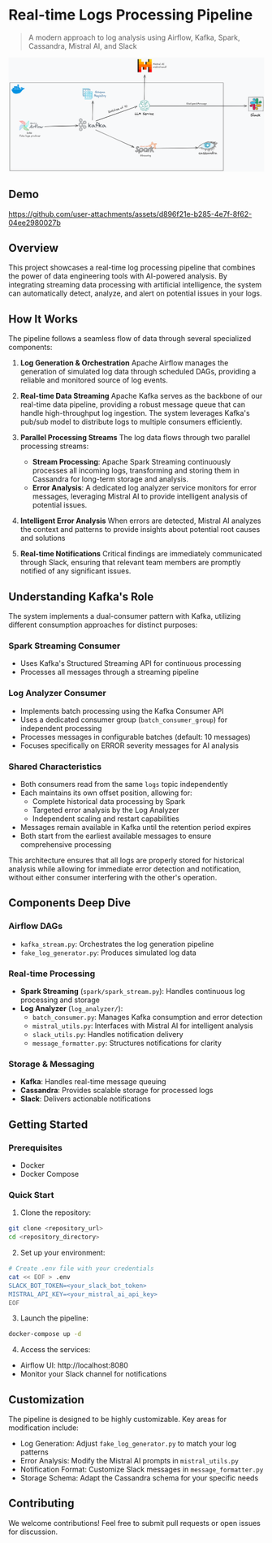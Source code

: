 # Real-time Logs Processing Pipeline
> A modern approach to log analysis using Airflow, Kafka, Spark, Cassandra, Mistral AI, and Slack

![Architecture Diagram](assets/solution_arch.png)

## Demo
https://github.com/user-attachments/assets/d896f21e-b285-4e7f-8f62-04ee2980027b

## Overview

This project showcases a real-time log processing pipeline that combines the power of data engineering tools with AI-powered analysis. By integrating streaming data processing with artificial intelligence, the system can automatically detect, analyze, and alert on potential issues in your logs.

## How It Works

The pipeline follows a seamless flow of data through several specialized components:

1. **Log Generation & Orchestration**
   Apache Airflow manages the generation of simulated log data through scheduled DAGs, providing a reliable and monitored source of log events.

2. **Real-time Data Streaming**
   Apache Kafka serves as the backbone of our real-time data pipeline, providing a robust message queue that can handle high-throughput log ingestion. The system leverages Kafka's pub/sub model to distribute logs to multiple consumers efficiently.

3. **Parallel Processing Streams**
   The log data flows through two parallel processing streams:
   - **Stream Processing**: Apache Spark Streaming continuously processes all incoming logs, transforming and storing them in Cassandra for long-term storage and analysis.
   - **Error Analysis**: A dedicated log analyzer service monitors for error messages, leveraging Mistral AI to provide intelligent analysis of potential issues.

4. **Intelligent Error Analysis**
   When errors are detected, Mistral AI analyzes the context and patterns to provide insights about potential root causes and solutions

5. **Real-time Notifications**
   Critical findings are immediately communicated through Slack, ensuring that relevant team members are promptly notified of any significant issues.

## Understanding Kafka's Role

The system implements a dual-consumer pattern with Kafka, utilizing different consumption approaches for distinct purposes:

### Spark Streaming Consumer
- Uses Kafka's Structured Streaming API for continuous processing
- Processes all messages through a streaming pipeline

### Log Analyzer Consumer
- Implements batch processing using the Kafka Consumer API
- Uses a dedicated consumer group (`batch_consumer_group`) for independent processing
- Processes messages in configurable batches (default: 10 messages)
- Focuses specifically on ERROR severity messages for AI analysis

### Shared Characteristics
- Both consumers read from the same `logs` topic independently
- Each maintains its own offset position, allowing for:
  - Complete historical data processing by Spark
  - Targeted error analysis by the Log Analyzer
  - Independent scaling and restart capabilities
- Messages remain available in Kafka until the retention period expires
- Both start from the earliest available messages to ensure comprehensive processing

This architecture ensures that all logs are properly stored for historical analysis while allowing for immediate error detection and notification, without either consumer interfering with the other's operation.
## Components Deep Dive

### Airflow DAGs
- `kafka_stream.py`: Orchestrates the log generation pipeline
- `fake_log_generator.py`: Produces simulated log data

### Real-time Processing
- **Spark Streaming** (`spark/spark_stream.py`): Handles continuous log processing and storage
- **Log Analyzer** (`log_analyzer/`):
  - `batch_consumer.py`: Manages Kafka consumption and error detection
  - `mistral_utils.py`: Interfaces with Mistral AI for intelligent analysis
  - `slack_utils.py`: Handles notification delivery
  - `message_formatter.py`: Structures notifications for clarity

### Storage & Messaging
- **Kafka**: Handles real-time message queuing
- **Cassandra**: Provides scalable storage for processed logs
- **Slack**: Delivers actionable notifications

## Getting Started

### Prerequisites
- Docker
- Docker Compose

### Quick Start

1. Clone the repository:
```bash
git clone <repository_url>
cd <repository_directory>
```

2. Set up your environment:
```bash
# Create .env file with your credentials
cat << EOF > .env
SLACK_BOT_TOKEN=<your_slack_bot_token>
MISTRAL_API_KEY=<your_mistral_ai_api_key>
EOF
```

3. Launch the pipeline:
```bash
docker-compose up -d
```

4. Access the services:
- Airflow UI: http://localhost:8080
- Monitor your Slack channel for notifications

## Customization

The pipeline is designed to be highly customizable. Key areas for modification include:

- Log Generation: Adjust `fake_log_generator.py` to match your log patterns
- Error Analysis: Modify the Mistral AI prompts in `mistral_utils.py`
- Notification Format: Customize Slack messages in `message_formatter.py`
- Storage Schema: Adapt the Cassandra schema for your specific needs

## Contributing

We welcome contributions! Feel free to submit pull requests or open issues for discussion.
